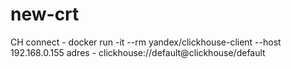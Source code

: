 # new-crt

CH
connect - docker run -it --rm yandex/clickhouse-client --host 192.168.0.155
adres - clickhouse://default@clickhouse/default
